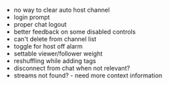 - no way to clear auto host channel
- login prompt
- proper chat logout
- better feedback on some disabled controls
- can't delete from channel list
- toggle for host off alarm
- settable viewer/follower weight
- reshuffling while adding tags
- disconnect from chat when not relevant?
- streams not found? - need more context information
